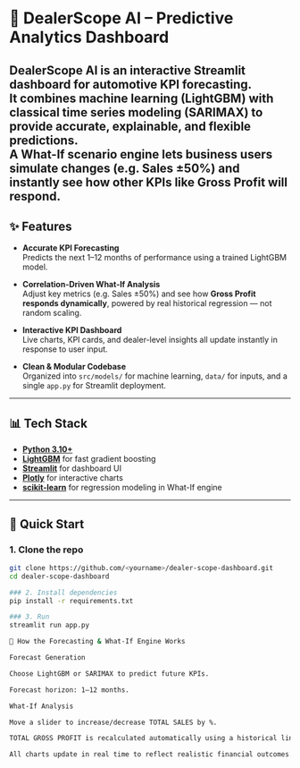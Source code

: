 # 🚗 DealerScope AI – Predictive Analytics Dashboard

DealerScope AI is an **interactive Streamlit dashboard** for automotive KPI forecasting.  
It combines **machine learning (LightGBM)** with **classical time series modeling (SARIMAX)** to provide accurate, explainable, and flexible predictions.  
A **What-If scenario engine** lets business users simulate changes (e.g. Sales ±50%) and instantly see **how other KPIs like Gross Profit will respond.**
---

## ✨ Features
- **Accurate KPI Forecasting**  
  Predicts the next 1–12 months of performance using a trained LightGBM model.
  
- **Correlation-Driven What-If Analysis**  
  Adjust key metrics (e.g. Sales ±50%) and see how **Gross Profit responds dynamically**, powered by real historical regression — not random scaling.
  
- **Interactive KPI Dashboard**  
  Live charts, KPI cards, and dealer-level insights all update instantly in response to user input.
  
- **Clean & Modular Codebase**  
  Organized into `src/models/` for machine learning, `data/` for inputs, and a single `app.py` for Streamlit deployment.

---

## 📊 Tech Stack
- **[Python 3.10+](https://www.python.org/)**  
- **[LightGBM](https://lightgbm.readthedocs.io/)** for fast gradient boosting  
- **[Streamlit](https://streamlit.io/)** for dashboard UI  
- **[Plotly](https://plotly.com/python/)** for interactive charts  
- **[scikit-learn](https://scikit-learn.org/)** for regression modeling in What-If engine  

---

## 🚀 Quick Start

### 1. Clone the repo
```bash
git clone https://github.com/<yourname>/dealer-scope-dashboard.git
cd dealer-scope-dashboard

### 2. Install dependencies
pip install -r requirements.txt

### 3. Run
streamlit run app.py

🧠 How the Forecasting & What-If Engine Works

Forecast Generation

Choose LightGBM or SARIMAX to predict future KPIs.

Forecast horizon: 1–12 months.

What-If Analysis

Move a slider to increase/decrease TOTAL SALES by %.

TOTAL GROSS PROFIT is recalculated automatically using a historical linear regression between Sales and Profit.

All charts update in real time to reflect realistic financial outcomes.

